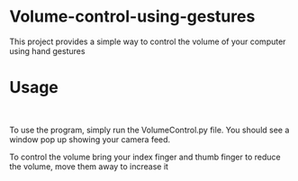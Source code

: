 # Volume-control-using-gestures
This project provides a simple way to control the volume of your computer using hand gestures

<h1>Usage</h1><br>

To use the program, simply run the VolumeControl.py file. You should see a window pop up showing your camera feed.

To control the volume bring your index finger and thumb finger to reduce the volume, move them away to increase it
